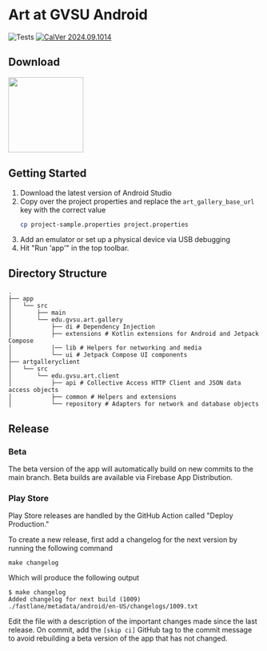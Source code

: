# Art at GVSU Android

![Tests](https://github.com/gvsucis/art-at-gvsu-ios/actions/workflows/ci.yml/badge.svg) [![CalVer 2024.09.1014][img_version]][url_version]

## Download

<a href="https://play.google.com/store/apps/details?id=edu.gvsu.art.gallery">
  <img src="./site/play-badge.png" width="150px" />
</a>

## Getting Started

1. Download the latest version of Android Studio
1. Copy over the project properties and replace the `art_gallery_base_url` key with the correct value
    ```sh
    cp project-sample.properties project.properties
    ```
1. Add an emulator or set up a physical device via USB debugging
1. Hit "Run 'app'" in the top toolbar.

[img_version]: https://img.shields.io/static/v1.svg?label=CalVer&message=2024.09.1014&color=blue
[url_version]: https://github.com/gvsucis/art-at-gvsu-android

## Directory Structure

```
.
├── app
│   └── src
│       ├── main
│       └── edu.gvsu.art.gallery
│           ├── di # Dependency Injection
│           ├── extensions # Kotlin extensions for Android and Jetpack Compose
│           |── lib # Helpers for networking and media
│           └── ui # Jetpack Compose UI components
├── artgalleryclient
│   └── src
│       └── edu.gvsu.art.client
│           ├── api # Collective Access HTTP Client and JSON data access objects
│           ├── common # Helpers and extensions
│           └── repository # Adapters for network and database objects
```

## Release

### Beta

The beta version of the app will automatically build on new commits to the main branch. Beta builds are available via Firebase App Distribution.

### Play Store

Play Store releases are handled by the GitHub Action called "Deploy Production."

To create a new release, first add a changelog for the next version by running the following command

```shell
make changelog
```

Which will produce the following output

```
$ make changelog
Added changelog for next build (1009)
./fastlane/metadata/android/en-US/changelogs/1009.txt
```

Edit the file with a description of the important changes made since the last release. On commit, add the `[skip ci]` GitHub tag to the commit message to avoid
rebuilding a beta version of the app that has not changed.
